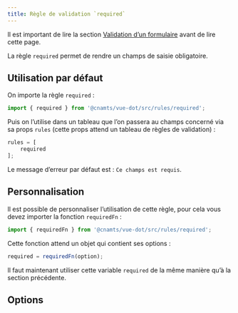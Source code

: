 ```yaml
---
title: Règle de validation `required`
---
```


Il est important de lire la section [Validation d’un formulaire](/guides/validation-formulaire#validation-du-formulaire) avant de lire cette page.

La règle `required` permet de rendre un champs de saisie obligatoire.

## Utilisation par défaut

On importe la règle `required` :

```ts
import { required } from '@cnamts/vue-dot/src/rules/required';
```

Puis on l’utilise dans un tableau que l’on passera au champs concerné via sa props `rules` (cette props attend un tableau de règles de validation) :

```ts
rules = [
    required
];
```

Le message d’erreur par défaut est : `Ce champs est requis`.

## Personnalisation

Il est possible de personnaliser l’utilisation de cette règle, pour cela vous devez importer la fonction `requiredFn` :

```ts
import { requiredFn } from '@cnamts/vue-dot/src/rules/required';
```

Cette fonction attend un objet qui contient ses options :

```ts
required = requiredFn(option);
```

Il faut maintenant utiliser cette variable `required` de la même manière qu’à la section précédente.

## Options

<doc-rule-option-table name="required"></doc-rule-option-table>
